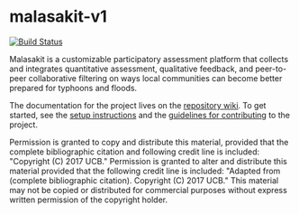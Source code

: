 # malasakit-v1

[![Build Status](https://travis-ci.org/BerkeleyAutomation/malasakit-v1.svg?branch=master)](https://travis-ci.org/BerkeleyAutomation/malasakit-v1)

Malasakit is a customizable participatory assessment platform that collects and integrates quantitative assessment, qualitative feedback, and peer-to-peer collaborative filtering on ways local communities can become better prepared for typhoons and floods.

The documentation for the project lives on the [repository wiki](https://github.com/BerkeleyAutomation/malasakit-v1/wiki).
To get started, see the [setup instructions](https://github.com/BerkeleyAutomation/malasakit-v1/wiki/Setup) and the [guidelines for contributing](https://github.com/BerkeleyAutomation/malasakit-v1/wiki/Guidelines-for-Contributing) to the project.

Permission is granted to copy and distribute this material, provided that the complete bibliographic citation and following credit line is included: "Copyright (C) 2017 UCB." Permission is granted to alter and distribute this material provided that the following credit line is included: "Adapted from (complete bibliographic
citation). Copyright (C) 2017 UCB." This material may not be copied or distributed for commercial purposes without express written permission of the copyright holder.
